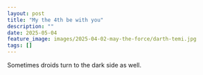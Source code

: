 ```yaml
---
layout: post
title: "My the 4th be with you"
description: ""
date: 2025-05-04
feature_image: images/2025-04-02-may-the-force/darth-temi.jpg
tags: []
---
```

Sometimes droids turn to the dark side as well.
